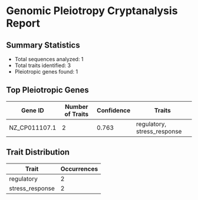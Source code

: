 # Genomic Pleiotropy Cryptanalysis Report

## Summary Statistics

- Total sequences analyzed: 1
- Total traits identified: 3
- Pleiotropic genes found: 1

## Top Pleiotropic Genes

| Gene ID | Number of Traits | Confidence | Traits |
|---------|------------------|------------|--------|
| NZ_CP011107.1 | 2 | 0.763 | regulatory, stress_response |

## Trait Distribution

| Trait | Occurrences |
|-------|-------------|
| regulatory | 2 |
| stress_response | 2 |
